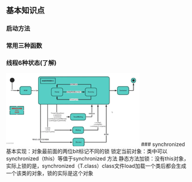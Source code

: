 ## 基本知识点

### 启动方法
### 常用三种函数
### 线程6种状态(了解)
<img src="https://raw.githubusercontent.com/zhouyubiu/gitnotes_images/master/gitnote/2020/03/30/1585508531806-1585508531810.png" wight=400 height=200 />
### synchronized
基本实现：对象最前面的两位bit标记不同的锁
锁定当前对象：类中可以synchronized（this）等值于synchronized 方法
静态方法加锁：没有this对象，实际上锁的是，synchronized（T.class）class文件load加载一个类后都会生成一个该类的对象，锁的实际是这个对象



